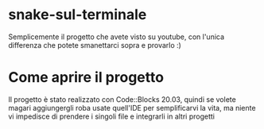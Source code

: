 # snake-sul-terminale

Semplicemente il progetto che avete visto su youtube, con l'unica differenza che potete smanettarci sopra e provarlo :)

# Come aprire il progetto

Il progetto è stato realizzato con Code::Blocks 20.03, quindi se volete magari aggiungergli roba usate quell'IDE per semplificarvi la vita, ma niente vi impedisce di prendere i singoli file e integrarli in altri progetti
